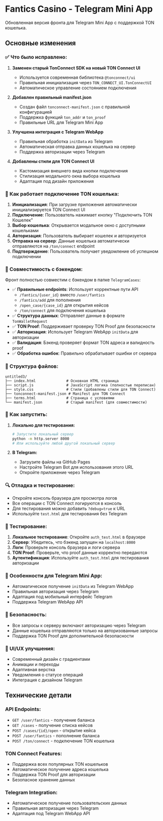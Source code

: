 # Fantics Casino - Telegram Mini App

Обновленная версия фронта для Telegram Mini App с поддержкой TON кошелька.

## Основные изменения

### ✅ Что было исправлено:

1. **Заменен старый TonConnect SDK на новый TON Connect UI**
   - Используется современная библиотека `@tonconnect/ui`
   - Правильная инициализация через `TON_CONNECT_UI.TonConnectUI`
   - Автоматическое управление состоянием подключения

2. **Добавлен правильный manifest.json**
   - Создан файл `tonconnect-manifest.json` с правильной конфигурацией
   - Поддержка функций `ton_addr` и `ton_proof`
   - Правильные URL для Telegram Mini App

3. **Улучшена интеграция с Telegram WebApp**
   - Правильная обработка `initData` из Telegram
   - Автоматическая отправка данных кошелька на сервер
   - Поддержка авторизации через Telegram

4. **Добавлены стили для TON Connect UI**
   - Кастомизация внешнего вида кнопки подключения
   - Стилизация модального окна выбора кошелька
   - Адаптация под дизайн приложения

### 🔧 Как работает подключение TON кошелька:

1. **Инициализация**: При загрузке приложения автоматически инициализируется TON Connect UI
2. **Подключение**: Пользователь нажимает кнопку "Подключить TON Кошелек"
3. **Выбор кошелька**: Открывается модальное окно с доступными кошельками
4. **Авторизация**: Пользователь выбирает кошелек и авторизуется
5. **Отправка на сервер**: Данные кошелька автоматически отправляются на `/ton/connect` endpoint
6. **Подтверждение**: Пользователь получает уведомление об успешном подключении

### 🔐 Совместимость с бэкендом:

Фронт полностью совместим с бэкендом в папке `TelegramCases`:

- ✅ **Правильные endpoints**: Использует корректные пути API
  - `/fantics/{user_id}` вместо `/user/fantics`
  - `/fantics/add` для пополнения
  - `/open_case/{case_id}` для открытия кейсов
  - `/ton/connect` для подключения кошелька
- ✅ **Структура данных**: Отправляет данные в формате `TonWalletRequest`
- ✅ **TON Proof**: Поддерживает проверку TON Proof для безопасности
- ✅ **Авторизация**: Использует Telegram WebApp `initData` для авторизации
- ✅ **Валидация**: Бэкенд проверяет формат TON адреса и валидность proof
- ✅ **Обработка ошибок**: Правильно обрабатывает ошибки от сервера

### 📁 Структура файлов:

```
untitled3/
├── index.html              # Основная HTML страница
├── script.js               # JavaScript логика (полностью переписан)
├── style.css               # Стили (добавлены стили для TON Connect)
├── tonconnect-manifest.json # Manifest для TON Connect
├── terms.html              # Страница с условиями
└── manifest.json           # Старый manifest (для совместимости)
```

### 🚀 Как запустить:

1. **Локально для тестирования:**
   ```bash
   # Запустите локальный сервер
   python -m http.server 8000
   # Или используйте любой другой локальный сервер
   ```

2. **В Telegram:**
   - Загрузите файлы на GitHub Pages
   - Настройте Telegram Bot для использования этого URL
   - Откройте приложение через Telegram

### 🔍 Отладка и тестирование:

- Откройте консоль браузера для просмотра логов
- Все операции с TON Connect логируются в консоль
- Для тестирования можно добавить `?debug=true` к URL
- Используйте `test.html` для тестирования без Telegram

### 🧪 Тестирование:

1. **Локальное тестирование**: Откройте `auth_test.html` в браузере
2. **Сервер**: Убедитесь, что бэкенд запущен на `localhost:8000`
3. **Логи**: Проверьте консоль браузера и логи сервера
4. **TON Proof**: Проверьте, что proof данные корректно передаются
5. **Аутентификация**: Используйте `auth_test.html` для тестирования авторизации

### 📱 Особенности для Telegram Mini App:

- Автоматическое получение `initData` из Telegram WebApp
- Правильная авторизация через Telegram
- Адаптация под мобильный интерфейс Telegram
- Поддержка Telegram WebApp API

### 🔐 Безопасность:

- Все запросы к серверу включают авторизацию через Telegram
- Данные кошелька отправляются только на авторизованные запросы
- Поддержка TON Proof для дополнительной безопасности

### 🎨 UI/UX улучшения:

- Современный дизайн с градиентами
- Анимации и переходы
- Адаптивная верстка
- Уведомления о статусе операций
- Интеграция с дизайном Telegram

## Технические детали

### API Endpoints:
- `GET /user/fantics` - получение баланса
- `GET /cases` - получение списка кейсов
- `POST /cases/{id}/open` - открытие кейса
- `POST /user/fantics` - пополнение баланса
- `POST /ton/connect` - подключение TON кошелька

### TON Connect Features:
- Поддержка всех популярных TON кошельков
- Автоматическое получение адреса кошелька
- Поддержка TON Proof для авторизации
- Безопасное хранение данных

### Telegram Integration:
- Автоматическое получение пользовательских данных
- Правильная авторизация через Telegram
- Адаптация под Telegram WebApp API 